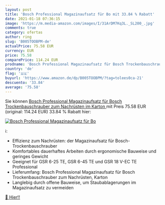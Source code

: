 ```yaml
---
layout: post
title: 'Bosch Professional Magazinaufsatz für Bo mit 33.84 % Rabatt'
date: 2021-01-18 07:36:15
image: 'https://m.media-amazon.com/images/I/31ArDM7Kq3L._SL200_.jpg'
comments: true
category: ofertas
author: ring
slug: 'B005TOOBPM-de'
actualPrice: 75.58 EUR
currency: EUR
price: 75.58
comparePrice: 114.24 EUR
prodname: 'Bosch Professional Magazinaufsatz für Bosch Trockenbauschrauber zum Nachrüsten  im Karton '
country: 'de'
flag: '🇩🇪'
buyurl: 'https://www.amazon.de/dp/B005TOOBPM/?tag=tolees0ca-21'
descuento: '33.84'
average: '75.58'
---
```


Sie können [Bosch Professional Magazinaufsatz für Bosch Trockenbauschrauber zum Nachrüsten  im Karton ](https://www.amazon.de/dp/B005TOOBPM/?tag=tolees0ca-21) mit Preis 75.58 EUR (original: 114.24 EUR) 33.84 % Rabatt hier:

[![Bosch Professional Magazinaufsatz für Bo](https://m.media-amazon.com/images/I/31ArDM7Kq3L._SL200_.jpg)](https://www.amazon.de/dp/B005TOOBPM/?tag=tolees0ca-21)

ℹ️:

- Effizienz zum Nachrüsten: der Magazinaufsatz für Bosch-Trockenbauschrauber
- Komfortables dauerhaftes Arbeiten durch ergonomische Bauweise und geringes Gewicht
- Geeignet für GSR 6-25 TE, GSR 6-45 TE und GSR 18 V-EC TE Professional
- Lieferumfang: Bosch Professional Magazinaufsatz für Bosch Trockenbauschrauber zum Nachrüsten, Karton
- Langlebig durch offene Bauweise, um Staubablagerungen im Magazinaufsatz zu vermeiden

[🛒 Hier!!](https://www.amazon.de/dp/B005TOOBPM/?tag=tolees0ca-21)
